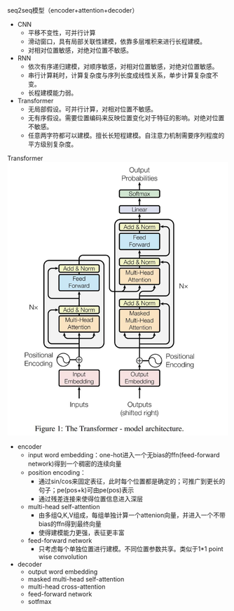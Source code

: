 seq2seq模型（encoder+attention+decoder）
- CNN 
  - 平移不变性，可并行计算
  - 滑动窗口，具有局部关联性建模，依靠多层堆积来进行长程建模。
  - 对相对位置敏感，对绝对位置不敏感。
- RNN 
  - 依次有序递归建模，对顺序敏感，对相对位置敏感，对绝对位置敏感。
  - 串行计算耗时，计算复杂度与序列长度成线性关系，单步计算复杂度不变。
  - 长程建模能力弱。
- Transformer
  - 无局部假设。可并行计算，对相对位置不敏感。
  - 无有序假设。需要位置编码来反映位置变化对于特征的影响。对绝对位置不敏感。
  - 任意两字符都可以建模。擅长长短程建模。自注意力机制需要序列程度的平方级别复杂度。


Transformer
![Transformer结构](assert/Transformer结构.jpg)

- encoder
  - input word embedding：one-hot进入一个无bias的ffn(feed-forward network)得到一个稠密的连续向量
  - position encoding：
    - 通过sin/cos来固定表征，此时每个位置都是确定的；可推广到更长的句子；pe(pos+k)可由pe(pos)表示
    - 通过残差连接来使得位置信息进入深层
  - multi-head self-attention
    - 由多组Q,K,V组成，每组单独计算一个attenion向量，并进入一个不带bias的ffn得到最终向量
    - 使得建模能力更强，表征更丰富
  - feed-forward network
    - 只考虑每个单独位置进行建模。不同位置参数共享。类似于1*1 point wise convolution
- decoder
  - output word embedding
  - masked multi-head self-attention
  - multi-head cross-attention
  - feed-forward network
  - sotfmax


